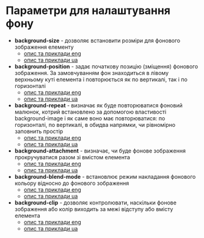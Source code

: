 # Параметри для налаштування фону

- **background-size** - дозволяє встановити розміри для фонового зображення елементу
    - [опис та приклади eng](https://css-tricks.com/almanac/properties/b/background-size/)
    - [опис та приклади ua](https://css.in.ua/css/property/background-size)
- **background-position** - задає початкову позицію (зміщення) фонового зображення. За замовчуванням фон знаходиться в лівому верхньому куті елемента і повторюється як по вертикалі, так і по горизонталі
    - [опис та приклади eng](https://css-tricks.com/almanac/properties/b/background-position/)
     - [опис та приклади ua](https://css.in.ua/css/property/background-position)
- **background-repeat** - визначає як буде повторюватися фоновий малюнок, котрий встановлено за допомогою властивості background-image і як саме воно має повторюватися: по горизонталі, по вертикалі, в обидва напрямки, чи рівномірно заповнить простір
    - [опис та приклади eng](https://css-tricks.com/almanac/properties/b/background-repeat/)
     - [опис та приклади ua](https://css.in.ua/css/property/background-repeat)
- **background-attachment** - визначає, чи буде фонове зображення прокручуватися разом зі вмістом елемента 
    - [опис та приклади eng](https://css-tricks.com/almanac/properties/b/background-attachment/)
     - [опис та приклади ua](https://css.in.ua/css/property/background-attachment)
- **background-blend-mode** - встановлює режим накладання фонового кольору відносно до фонового зображення 
    - [опис та приклади eng](https://css-tricks.com/almanac/properties/b/background-blend-mode/)
     - [опис та приклади ua](https://css.in.ua/css/property/background-blend-mode)
- **background-clip** - дозволяє контролювати, наскільки фонове зображення або колір виходить за межі відступу або вмісту елемента 
    - [опис та приклади eng](https://css-tricks.com/almanac/properties/b/background-clip/)
     - [опис та приклади ua](https://css.in.ua/css/property/background-clip)